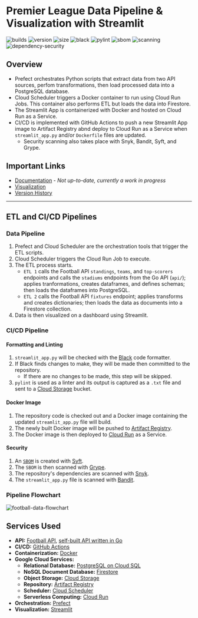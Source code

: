# Premier League Data Pipeline & Visualization with Streamlit

![builds](https://img.shields.io/github/actions/workflow/status/digitalghost-dev/premier-league/ci.yaml?style=flat-square)
![version](https://img.shields.io/badge/streamlit_app_version-3.0.0-blue?style=flat-square)
![size](https://img.shields.io/github/repo-size/digitalghost-dev/premier-league?style=flat-square)
![black](https://img.shields.io/badge/code%20style-black-black?style=flat-square)
![pylint](https://img.shields.io/badge/linting-pylint-yellowgreen?style=flat-square)
![sbom](https://img.shields.io/badge/sbom-syft-D939AB?style=flat-square)
![scanning](https://img.shields.io/badge/scanning-grype-4A8CFF?style=flat-square)
![dependency-security](https://img.shields.io/badge/dependency%20security-snyk-E5E4E2?style=flat-square)

## Overview
* Prefect orchestrates Python scripts that extract data from two API sources, perfom transformations, then load processed data into a PostgreSQL database.
* Cloud Scheduler triggers a Docker container to run using Cloud Run Jobs. This container also performs ETL but loads the data into Firestore.
* The Streamlit App is containerized with Docker and hosted on Cloud Run as a Service.
* CI/CD is implemented with GitHub Actions to push a new Streamlit App image to Artifact Registry abnd deploy to Cloud Run as a Service when `streamlit_app.py` and/or `Dockerfile` files are updated.
    * Security scanning also takes place with Snyk, Bandit, Syft, and Grype.

## Important Links

* [Documentation](https://digitalghost-dev.notion.site/12d644bff83f46359c3de9036d84f0b0?v=8e7efc5e047840a1adfce3c9cf1c63ba&pvs=4)  - *Not up-to-date, currently a work in progress*
* [Visualization](https://premierleague.streamlit.app/)
* [Version History](https://github.com/digitalghost-dev/premier-league/blob/main/CHANGELOG.md)

---

## ETL and CI/CD Pipelines
### Data Pipeline
1. Prefect and Cloud Scheduler are the orchestration tools that trigger the ETL scripts.
2. Cloud Scheduler triggers the Cloud Run Job to execute.
3. The ETL process starts.
    * `ETL 1` calls the Football API `standings`, `teams`, and `top-scorers` endpoints and calls the `stadiums` endpoints from the Go API (`api/`); applies tranformations, creates dataframes, and defines schemas; then loads the dataframes into PostgreSQL. 
    * `ETL 2` calls the Football API `fixtures` endpoint; applies transforms and creates dictionaries; then loads the data as documents into a Firestore collection.
4. Data is then visualized on a dashboard using Streamlit.

### CI/CD Pipeline
#### Formatting and Linting
1. `streamlit_app.py` will be checked with the [Black](https://github.com/psf/black) code formatter. 
2. If Black finds changes to make, they will be made then committed to the repository.
    * If there are no changes to be made, this step will be skipped.
3. `pylint` is used as a linter and its output is captured as a `.txt` file and sent to a [Cloud Storage](https://cloud.google.com/storage) bucket.

#### Docker Image
1. The repository code is checked out and a Docker image containing the updated `streamlit_app.py` file will build.
2. The newly built Docker image will be pushed to [Artifact Registry](https://cloud.google.com/artifact-registry).
3. The Docker image is then deployed to [Cloud Run](https://cloud.google.com/run/docs/overview/what-is-cloud-run) as a Service.

#### Security
1. An [`SBOM`](https://www.linuxfoundation.org/blog/blog/what-is-an-sbom) is created with [Syft](https://github.com/anchore/syft).
2. The `SBOM` is then scanned with [Grype](https://github.com/anchore/grype).
3. The repository's dependencies are scanned with [Snyk](https://github.com/snyk/actions/tree/master/python-3.10).
4. The `streamlit_app.py` file is scanned with [Bandit](https://github.com/PyCQA/bandit).

### Pipeline Flowchart
![football-data-flowchart](https://storage.googleapis.com/pipeline-flowcharts/football-data-pipeline-flowchart.png)

## Services Used
* **API:** [Football API](https://www.api-football.com), [self-built API written in Go](https://github.com/digitalghost-dev/football-data-pipeline/tree/main/locations-api)
* **CI/CD:** [GitHub Actions](https://github.com/features/actions)
* **Containerization:** [Docker](https://www.docker.com)
* **Google Cloud Services:**
    * **Relational Database:** [PostgreSQL on Cloud SQL](https://cloud.google.com/sql)
    * **NoSQL Document Database:** [Firestore](https://cloud.google.com/firestore/)
    * **Object Storage:** [Cloud Storage](https://cloud.google.com/storage)
    * **Repository:** [Artifact Registry](https://cloud.google.com/artifact-registry)
    * **Scheduler:** [Cloud Scheduler](https://cloud.google.com/scheduler)
    * **Serverless Computing:** [Cloud Run](https://cloud.google.com/run/docs/overview/what-is-cloud-run)
* **Orchestration:** [Prefect](https://www.prefect.io)
* **Visualization:** [Streamlit](https://streamlit.io)